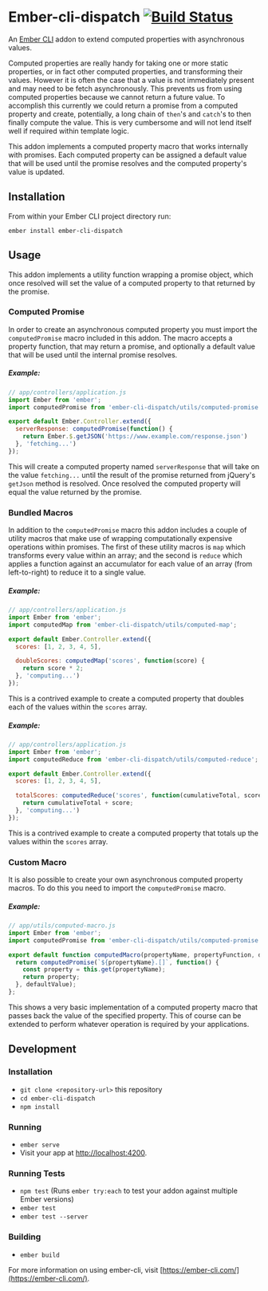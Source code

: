 # Ember-cli-dispatch [![Build Status](https://travis-ci.org/tomasbasham/ember-cli-dispatch.svg?branch=master)](https://travis-ci.org/tomasbasham/ember-cli-dispatch)

An [Ember CLI](https://ember-cli.com/) addon to extend computed properties with asynchronous values.

Computed properties are really handy for taking one or more static properties, or in fact other computed properties, and transforming their values. However it is often the case that a value is not immediately present and may need to be fetch asynchronously. This prevents us from using computed properties because we cannot return a future value. To accomplish this currently we could return a promise from a computed property and create, potentially, a long chain of `then`'s and `catch`'s to then finally compute the value. This is very cumbersome and will not lend itself well if required within template logic.

This addon implements a computed property macro that works internally with promises. Each computed property can be assigned a default value that will be used until the promise resolves and the computed property's value is updated.

## Installation

From within your Ember CLI project directory run:
```
ember install ember-cli-dispatch
```

## Usage

This addon implements a utility function wrapping a promise object, which once resolved will set the value of a computed property to that returned by the promise.

### Computed Promise

In order to create an asynchronous computed property you must import the `computedPromise` macro included in this addon. The macro accepts a property function, that may return a promise, and optionally a default value that will be used until the internal promise resolves.

##### <a name="computed-promise-example"></a>Example:

```JavaScript
// app/controllers/application.js
import Ember from 'ember';
import computedPromise from 'ember-cli-dispatch/utils/computed-promise';

export default Ember.Controller.extend({
  serverResponse: computedPromise(function() {
    return Ember.$.getJSON('https://www.example.com/response.json')
  }, 'fetching...')
});
```

This will create a computed property named `serverResponse` that will take on the value `fetching...` until the result of the promise returned from jQuery's `getJson` method is resolved. Once resolved the computed property will equal the value returned by the promise.

### Bundled Macros

In addition to the `computedPromise` macro this addon includes a couple of utility macros that make use of wrapping computationally expensive operations within promises. The first of these utility macros is `map` which transforms every value within an array; and the second is `reduce` which applies a function against an accumulator for each value of an array (from left-to-right) to reduce it to a single value.

##### <a name="computed-map-example"></a>Example:

```JavaScript
// app/controllers/application.js
import Ember from 'ember';
import computedMap from 'ember-cli-dispatch/utils/computed-map';

export default Ember.Controller.extend({
  scores: [1, 2, 3, 4, 5],

  doubleScores: computedMap('scores', function(score) {
    return score * 2;
  }, 'computing...')
});
```

This is a contrived example to create a computed property that doubles each of the values within the `scores` array.

##### <a name="computed-reduce-example"></a>Example:

```JavaScript
// app/controllers/application.js
import Ember from 'ember';
import computedReduce from 'ember-cli-dispatch/utils/computed-reduce';

export default Ember.Controller.extend({
  scores: [1, 2, 3, 4, 5],

  totalScores: computedReduce('scores', function(cumulativeTotal, score) {
    return cumulativeTotal + score;
  }, 'computing...')
});
```

This is a contrived example to create a computed property that totals up the values within the `scores` array.

### Custom Macro

It is also possible to create your own asynchronous computed property macros. To do this you need to import the `computedPromise` macro.

##### <a name="custom-macro-example"></a>Example:

```JavaScript
// app/utils/computed-macro.js
import Ember from 'ember';
import computedPromise from 'ember-cli-dispatch/utils/computed-promise';

export default function computedMacro(propertyName, propertyFunction, defaultValue) {
  return computedPromise(`${propertyName}.[]`, function() {
    const property = this.get(propertyName);
    return property;
  }, defaultValue);
};
```

This shows a very basic implementation of a computed property macro that passes back the value of the specified property. This of course can be extended to perform whatever operation is required by your applications.

## Development

### Installation

* `git clone <repository-url>` this repository
* `cd ember-cli-dispatch`
* `npm install`

### Running

* `ember serve`
* Visit your app at [http://localhost:4200](http://localhost:4200).

### Running Tests

* `npm test` (Runs `ember try:each` to test your addon against multiple Ember versions)
* `ember test`
* `ember test --server`

### Building

* `ember build`

For more information on using ember-cli, visit [https://ember-cli.com/](https://ember-cli.com/).
